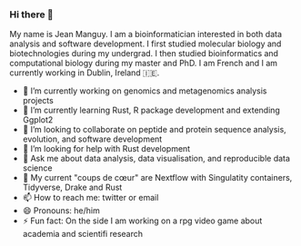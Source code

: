 ### Hi there 👋

My name is Jean Manguy. I am a bioinformatician interested in both data analysis and software development. I first studied molecular biology and biotechnologies during my undergrad. I then studied bioinformatics and computational biology during my master and PhD. I am French and I am currently working in Dublin, Ireland 🇮🇪.


- 🦠 I’m currently working on genomics and metagenomics analysis projects 
- 🌱 I’m currently learning Rust, R package development and extending Ggplot2 
- 👯 I’m looking to collaborate on peptide and protein sequence analysis, evolution, and software development
- 🤔 I’m looking for help with Rust development
- 💬 Ask me about data analysis, data visualisation, and reproducible data science
- 💓 My current "coups de cœur" are Nextflow with Singulatity containers, Tidyverse, Drake and Rust
- 📫 How to reach me: twitter or email
- 😄 Pronouns: he/him
- ⚡ Fun fact: On the side I am working on a rpg video game about academia and scientifi research
